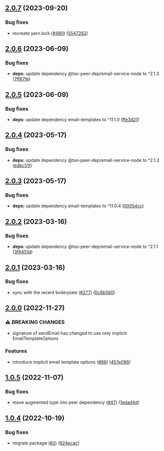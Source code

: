 ## [2.0.7](https://github.com/technology-studio/email-service-node/compare/v2.0.6...v2.0.7) (2023-09-20)


### Bug fixes

* recreate yarn.lock ([#480](https://github.com/technology-studio/email-service-node/issues/480)) ([5547262](https://github.com/technology-studio/email-service-node/commit/554726204c6ec141c1792402c80c8d35f5d1025b))

## [2.0.6](https://github.com/technology-studio/email-service-node/compare/v2.0.5...v2.0.6) (2023-06-09)


### Bug fixes

* **deps:** update dependency @txo-peer-dep/email-service-node to ^2.1.3 ([7ff67fe](https://github.com/technology-studio/email-service-node/commit/7ff67fe951e2bcca46270da5c6b4c2abca0870ea))

## [2.0.5](https://github.com/technology-studio/email-service-node/compare/v2.0.4...v2.0.5) (2023-06-09)


### Bug fixes

* **deps:** update dependency email-templates to ^11.1.0 ([ffe3d21](https://github.com/technology-studio/email-service-node/commit/ffe3d21bfba43a492bb9b23925cbb57750ea2516))

## [2.0.4](https://github.com/technology-studio/email-service-node/compare/v2.0.3...v2.0.4) (2023-05-17)


### Bug fixes

* **deps:** update dependency @txo-peer-dep/email-service-node to ^2.1.2 ([edbc51f](https://github.com/technology-studio/email-service-node/commit/edbc51f0931f996df74f12fc7116d63c92e75045))

## [2.0.3](https://github.com/technology-studio/email-service-node/compare/v2.0.2...v2.0.3) (2023-05-17)


### Bug fixes

* **deps:** update dependency email-templates to ^11.0.4 ([00054cc](https://github.com/technology-studio/email-service-node/commit/00054cc8882b54a54716731529c7add723a6b69a))

## [2.0.2](https://github.com/technology-studio/email-service-node/compare/v2.0.1...v2.0.2) (2023-03-16)


### Bug fixes

* **deps:** update dependency @txo-peer-dep/email-service-node to ^2.1.1 ([3f6451d](https://github.com/technology-studio/email-service-node/commit/3f6451dac782f972c1c58b70b3de33d59d6f8479))

## [2.0.1](https://github.com/technology-studio/email-service-node/compare/v2.0.0...v2.0.1) (2023-03-16)


### Bug fixes

* sync with the recent boilerplate ([#277](https://github.com/technology-studio/email-service-node/issues/277)) ([0c6b580](https://github.com/technology-studio/email-service-node/commit/0c6b580aa1b88c836c72977b2919cc745a15080f))

## [2.0.0](https://github.com/technology-studio/email-service-node/compare/v1.0.5...v2.0.0) (2022-11-27)


### ⚠ BREAKING CHANGES

* signature of  sendEmail has changed to use only implicit EmailTemplateOptions

### Features

* introduce implicit email template options ([#86](https://github.com/technology-studio/email-service-node/issues/86)) ([457e096](https://github.com/technology-studio/email-service-node/commit/457e096a8cc227b272084955eed7b1b70d44f067))

## [1.0.5](https://github.com/technology-studio/email-service-node/compare/v1.0.4...v1.0.5) (2022-11-07)


### Bug fixes

* move augmented type into peer dependency ([#47](https://github.com/technology-studio/email-service-node/issues/47)) ([1edad4d](https://github.com/technology-studio/email-service-node/commit/1edad4de3ec501cb65bf83bd92ee47b0b8bb07ec))

## [1.0.4](https://github.com/technology-studio/email-service-node/compare/v1.0.3...v1.0.4) (2022-10-19)


### Bug fixes

* migrate package ([#2](https://github.com/technology-studio/email-service-node/issues/2)) ([624ecac](https://github.com/technology-studio/email-service-node/commit/624ecac82fab40f2c0364ed759c60e0c8f35e3cf))
